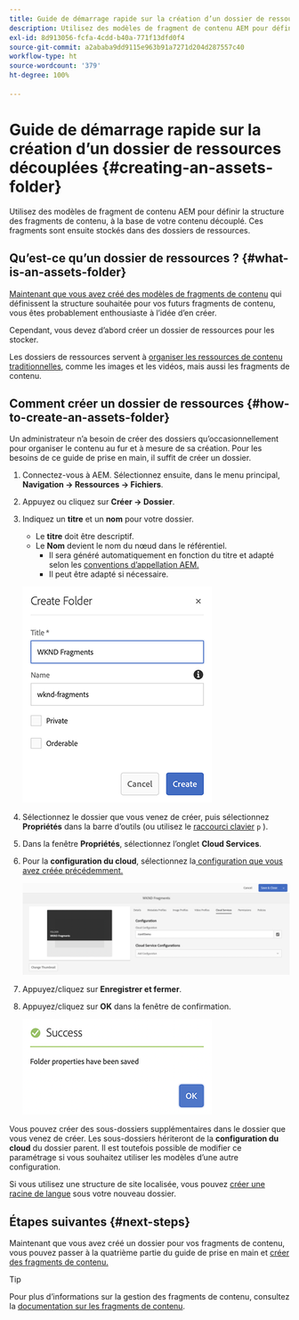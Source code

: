 ```yaml
---
title: Guide de démarrage rapide sur la création d’un dossier de ressources découplées
description: Utilisez des modèles de fragment de contenu AEM pour définir la structure des fragments de contenu, à la base de votre contenu découplé.
exl-id: 8d913056-fcfa-4cdd-b40a-771f13dfd0f4
source-git-commit: a2ababa9dd9115e963b91a7271d204d287557c40
workflow-type: ht
source-wordcount: '379'
ht-degree: 100%

---
```


# Guide de démarrage rapide sur la création d’un dossier de ressources découplées {#creating-an-assets-folder}

Utilisez des modèles de fragment de contenu AEM pour définir la structure des fragments de contenu, à la base de votre contenu découplé. Ces fragments sont ensuite stockés dans des dossiers de ressources.

## Qu’est-ce qu’un dossier de ressources ?  {#what-is-an-assets-folder}

[Maintenant que vous avez créé des modèles de fragments de contenu](create-content-model.md) qui définissent la structure souhaitée pour vos futurs fragments de contenu, vous êtes probablement enthousiaste à l’idée d’en créer.

Cependant, vous devez d’abord créer un dossier de ressources pour les stocker.

Les dossiers de ressources servent à [organiser les ressources de contenu traditionnelles](/help/assets/manage-assets.md), comme les images et les vidéos, mais aussi les fragments de contenu.

## Comment créer un dossier de ressources {#how-to-create-an-assets-folder}

Un administrateur n’a besoin de créer des dossiers qu’occasionnellement pour organiser le contenu au fur et à mesure de sa création. Pour les besoins de ce guide de prise en main, il suffit de créer un dossier.

1. Connectez-vous à AEM. Sélectionnez ensuite, dans le menu principal, **Navigation -> Ressources -> Fichiers**.
1. Appuyez ou cliquez sur **Créer -> Dossier**.
1. Indiquez un **titre** et un **nom** pour votre dossier.
   * Le **titre** doit être descriptif.
   * Le **Nom** devient le nom du nœud dans le référentiel.
      * Il sera généré automatiquement en fonction du titre et adapté selon les [conventions d’appellation AEM.](/help/sites-developing/naming-conventions.md)
      * Il peut être adapté si nécessaire.

   ![Créer un dossier](../assets/assets-folder-create.png)
1. Sélectionnez le dossier que vous venez de créer, puis sélectionnez **Propriétés** dans la barre d’outils (ou utilisez le [raccourci clavier](/help/sites-authoring/keyboard-shortcuts.md) `p` ).
1. Dans la fenêtre **Propriétés**, sélectionnez l’onglet **Cloud Services**.
1. Pour la **configuration du cloud**, sélectionnez la[ configuration que vous avez créée précédemment.](create-configuration.md)

   ![Configurer le dossier de ressources](../assets/assets-folder-configure.png)
1. Appuyez/cliquez sur **Enregistrer et fermer**.
1. Appuyez/cliquez sur **OK** dans la fenêtre de confirmation.

   ![Fenêtre de confirmation](../assets/assets-folder-confirmation.png)

Vous pouvez créer des sous-dossiers supplémentaires dans le dossier que vous venez de créer. Les sous-dossiers hériteront de la **configuration du cloud** du dossier parent. Il est toutefois possible de modifier ce paramétrage si vous souhaitez utiliser les modèles d’une autre configuration.

Si vous utilisez une structure de site localisée, vous pouvez [créer une racine de langue](/help/assets/multilingual-assets.md) sous votre nouveau dossier.

## Étapes suivantes {#next-steps}

Maintenant que vous avez créé un dossier pour vos fragments de contenu, vous pouvez passer à la quatrième partie du guide de prise en main et [créer des fragments de contenu.](create-content-fragment.md)

>[!TIP]
>
>Pour plus d’informations sur la gestion des fragments de contenu, consultez la [documentation sur les fragments de contenu](/help/assets/content-fragments/content-fragments.md).
